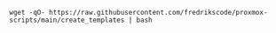 `wget -qO- https://raw.githubusercontent.com/fredrikscode/proxmox-scripts/main/create_templates | bash`